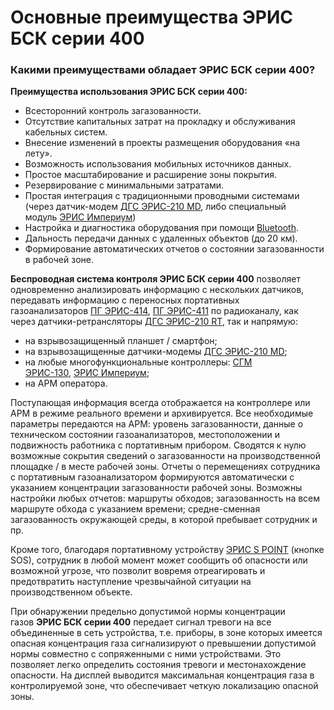 # Основные преимущества ЭРИС БСК серии 400
### Какими преимуществами обладает ЭРИС БСК серии 400?
**Преимущества использования **ЭРИС БСК **серии** 400**:**

- Всесторонний контроль загазованности.
- Отсутствие капитальных затрат на прокладку и обслуживания кабельных систем.
- Внесение изменений в проекты размещения оборудования «на лету».
- Возможность использования мобильных источников данных.
- Простое масштабирование и расширение зоны покрытия.
- Резервирование с минимальными затратами.
- Простая интеграция с традиционными проводными системами (через датчик-модем [ДГС ЭРИС-210 MD](http://eriskip.com/ru/product/DGS+ERIS-210+modem), либо специальный модуль [ЭРИС Империум](http://eriskip.com/ru/product/mnogofunkcional-nyj-kontroller-eris-imperium))
- Настройка и диагностика оборудования при помощи [Bluetooth](http://eriskip.com/ru/product/mobile+applicatios).
- Дальность передачи данных с удаленных объектов (до 20 км).
- Формирование автоматических отчетов о состоянии загазованности в рабочей зоне.

**Беспроводная система контроля ****ЭРИС БСК **серии** 400****** позволяет одновременно анализировать информацию с нескольких датчиков, передавать информацию с переносных портативных газоанализаторов [ПГ ЭРИС-414](http://eriskip.com/ru/product/pg+eris-414), [ПГ ЭРИС-411](http://eriskip.com/ru/razrabotki/novyj-portativnyj) по радиоканалу, как через датчики-ретрансляторы [ДГС ЭРИС-210 RT](http://eriskip.com/ru/product/DGS+ERIS-210+repeater)[](http://eriskip.com/ru/product/DGS+ERIS-210+repeater), так и напрямую:  
- на взрывозащищенный планшет / смартфон;  
- на взрывозащищенные датчики-модемы [ДГС ЭРИС-210 MD](http://eriskip.com/ru/product/DGS+ERIS-210+modem);  
- на любые многофункциональные контроллеры: [СГМ ЭРИС-130](http://eriskip.com/ru/product/sgm-eris-130), [ЭРИС Империум](http://eriskip.com/ru/product/mnogofunkcional-nyj-kontroller-eris-imperium);  
- на АРМ оператора.

Поступающая информация всегда отображается на контроллере или АРМ в режиме реального времени и архивируется. Все необходимые параметры передаются на АРМ: уровень загазованности, данные о техническом состоянии газоанализаторов, местоположении и подвижность работника с портативным прибором. Сводятся к нулю возможные сокрытия сведений о загазованности на производственной площадке / в месте рабочей зоны. Отчеты о перемещениях сотрудника с портативным газоанализатором формируются автоматически с указанием концентрации загазованности рабочей зоны. Возможны настройки любых отчетов: маршруты обходов; загазованность на всем маршруте обхода с указанием времени; средне-сменная загазованность окружающей среды, в которой пребывает сотрудник и пр.

Кроме того, благодаря портативному устройству [ЭРИС S POINT](http://eriskip.com/ru/razrabotki/knopka-s-point-sos) (кнопке SOS), сотрудник в любой момент может сообщить об опасности или возможной угрозе, что позволит вовремя отреагировать и предотвратить наступление чрезвычайной ситуации на производственном объекте.

При обнаружении предельно допустимой нормы концентрации газов **ЭРИС БСК серии 400** передает сигнал тревоги на все объединенные в сеть устройства, т.е. приборы, в зоне которых имеется опасная концентрация газа сигнализируют о превышении допустимой нормы совместно с сопряженными с ними устройствами. Это позволяет легко определить состояния тревоги и местонахождение опасности. На дисплей выводится максимальная концентрация газа в контролируемой зоне, что обеспечивает четкую локализацию опасной зоны.